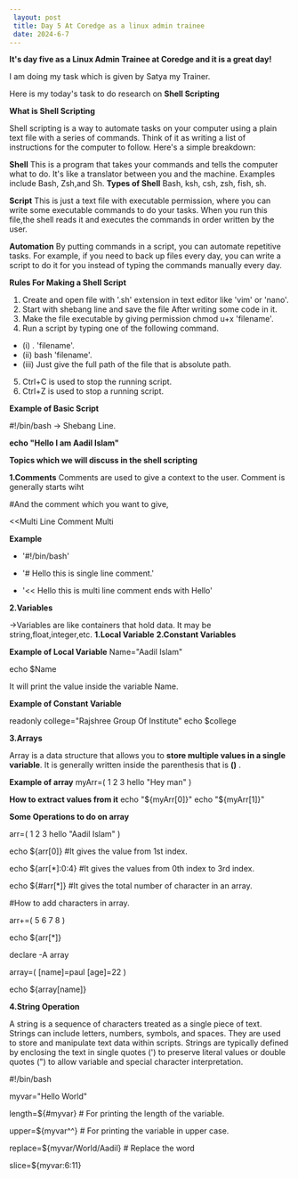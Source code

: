 ```yaml
---
 layout: post
 title: Day 5 At Coredge as a linux admin trainee
 date: 2024-6-7
---
```


**It's day five as a Linux Admin Trainee at Coredge and it is a great day!**

I am doing my task which is given by Satya my Trainer.

Here is  my today's task to do research on **Shell Scripting**


**What is Shell Scripting**

Shell scripting is a way to automate tasks on your computer using a plain text file with a series of commands. Think of it as writing a list of instructions for the computer to follow. Here's a simple breakdown:

**Shell**
This is a program that takes your commands and tells the computer what to do. 
It's like a translator between you and the machine. Examples include Bash, Zsh,and Sh.
**Types of Shell**
Bash, ksh, csh, zsh, fish, sh.

**Script**
This is just a text file with executable permission, where you can write some executable commands to do your tasks. When you run this file,the shell reads it and executes the commands in order written by the user.

**Automation**
By putting commands in a script, you can automate repetitive tasks. For example, if you need to back up files every day, you can write a script to do it for you instead of typing the commands manually every day.

**Rules For Making a Shell Script**
1. Create and open file with '.sh' extension in text editor like 'vim' or 'nano'.
2. Start with shebang line and save the file After writing some code in it.
3. Make the file executable by giving permission chmod u+x 'filename'. 
4. Run a script by typing one of the following command.
- (i) . 'filename'.
- (ii) bash 'filename'.
- (iii) Just give the full path of the file that is absolute path.
5. Ctrl+C is used to stop the running script.
6. Ctrl+Z is used to stop a running script.

**Example of Basic Script**

#!/bin/bash  -> Shebang Line.

**echo "Hello I am Aadil Islam"**


**Topics which we will discuss in the shell scripting**


**1.Comments**
Comments are used to give a context to the user. Comment is generally starts wiht 

#And the comment which you want to give, 

<<Multi Line Comment
Multi

**Example**

- '#!/bin/bash'

- '# Hello this is single line comment.'

- '<< Hello this is multi line comment ends with
Hello'


**2.Variables**

->Variables are like containers that hold data. It may be string,float,integer,etc.
**1.Local Variable**
**2.Constant Variables**



**Example of Local Variable**
Name="Aadil Islam"

echo $Name

It will print the value inside the variable Name.

**Example of Constant Variable**

readonly college="Rajshree Group Of Institute"
echo $college

**3.Arrays**

Array is a data structure that allows you to **store multiple values in a single variable**.
It is generally written inside the parenthesis that is **()** .

**Example of array**
myArr=( 1  2 3 hello "Hey man" )

**How to extract values from it**
echo "${myArr[0]}"
echo "${myArr[1]}"

**Some Operations to do on array**

arr=( 1 2 3 hello "Aadil Islam" )

echo ${arr[0]}  #It gives the value from 1st index.

echo ${arr[*]:0:4} #It gives the values from 0th index to 3rd index.

echo ${#arr[*]} #It gives the total number of character in an array.

#How to add characters in array.

arr+=( 5 6 7 8 )

echo ${arr[*]}

declare -A array

array=( [name]=paul [age]=22 )

echo ${array[name]}

**4.String Operation**

A string is a sequence of characters treated as a single piece of text. Strings can include letters, numbers, symbols, and spaces. They are used to store and manipulate text data within scripts. Strings are typically defined by enclosing the text in single quotes (') to preserve literal values or double quotes (") to allow variable and special character interpretation.

#!/bin/bash

myvar="Hello World"

length=${#myvar} # For printing the length of the variable.

upper=${myvar^^} # For printing the variable in upper case.

replace=${myvar/World/Aadil} # Replace the word

slice=${myvar:6:11}

